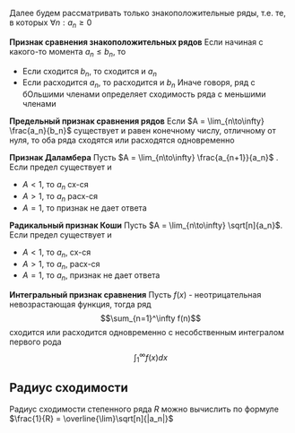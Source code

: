 Далее будем рассматривать только знакоположительные ряды, т.е. те, в которых $\forall n: a_n \ge 0$ 

**Признак сравнения знакоположительных рядов**
Если начиная с какого-то момента $a_n \le b_n$, то
* Если сходится $b_n$, то сходится и $a_n$
* Если расходится $a_n$, то расходится и $b_n$
Иначе говоря, ряд с бОльшими членами определяет сходимость ряда с меньшими членами

**Предельный признак сравнения рядов**
Если $A = \lim_{n\to\infty} \frac{a_n}{b_n}$ существует и равен конечному числу, отличному от нуля, то оба ряда сходятся или расходятся одновременно

**Признак Даламбера**
Пусть $A = \lim_{n\to\infty} \frac{a_{n+1}}{a_n}$ . Если предел существует и
* $A < 1$, то $a_n$ сх-ся
* $A > 1$, то $a_n$ расх-ся
* $A = 1$, то признак не дает ответа

**Радикальный признак Коши**
Пусть $A = \lim_{n\to\infty} \sqrt[n]{a_n}$. Если предел существует и
* $A < 1$, то $a_n$, сх-ся
* $A > 1$, то $a_n$, расх-ся
* $A = 1$, то $a_n$, признак не дает ответа

**Интегральный признак сравнения**
Пусть $f(x)$ - неотрицательная невозрастающая функция, тогда ряд 
$$\sum_{n=1}^\infty f(n)$$
сходится или расходится одновременно с несобственным интегралом первого рода
$$\int_1^\infty f(x) dx$$

## Радиус сходимости
Радиус сходимости степенного ряда $R$ можно вычислить по формуле $\frac{1}{R} = \overline{\lim}\sqrt[n]{|a_n|}$
